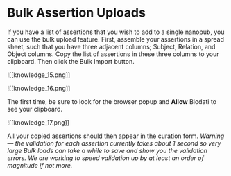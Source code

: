 # Bulk Assertion Uploads

If you have a list of assertions that you wish to add to a single nanopub, you can use the bulk upload feature. First, assemble your assertions in a spread sheet, such that you have three adjacent columns; Subject, Relation, and Object columns.
Copy the list of assertions in these three columns to your clipboard. Then click the Bulk Import button.

![[knowledge_15.png]]

![[knowledge_16.png]]

   The first time, be sure to look for the browser popup and  **Allow**  Biodati to see your clipboard.

![[knowledge_17.png]]

   All your copied assertions should then appear in the curation form.
*Warning — the validation for each assertion currently takes about 1 second so very large Bulk loads can take a while to save and show you the validation errors. We are working to speed validation up by at least an order of magnitude if not more.*
